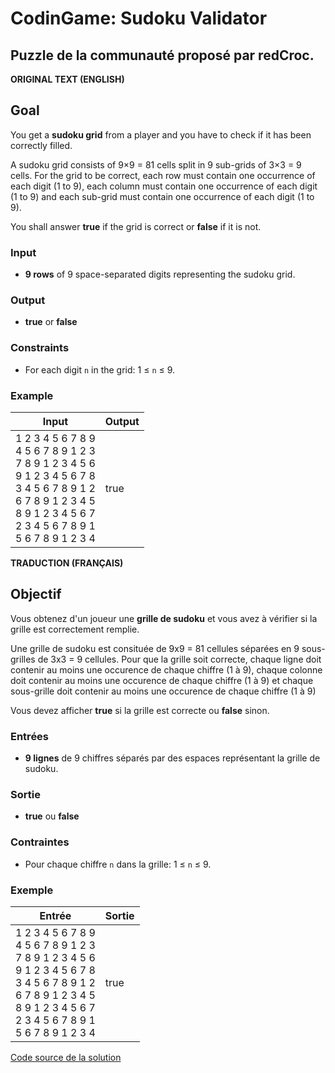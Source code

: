 # CodinGame: Sudoku Validator

## Puzzle de la communauté proposé par redCroc.

**ORIGINAL TEXT (ENGLISH)**

## Goal
You get a **sudoku grid** from a player and you have to check if it has been correctly filled.

A sudoku grid consists of 9×9 = 81 cells split in 9 sub-grids of 3×3 = 9 cells.
For the grid to be correct, each row must contain one occurrence of each digit (1 to 9), each column must contain one occurrence of each digit (1 to 9) and each sub-grid must contain one occurrence of each digit (1 to 9).

You shall answer **true** if the grid is correct or **false** if it is not.

### Input
- **9 rows** of 9 space-separated digits representing the sudoku grid.

### Output
- **true** or **false**

### Constraints
- For each digit `n` in the grid: 1 ≤ `n` ≤ 9.

### Example

Input | Output
------------ | -------------
1 2 3 4 5 6 7 8 9<br>4 5 6 7 8 9 1 2 3<br>7 8 9 1 2 3 4 5 6<br>9 1 2 3 4 5 6 7 8<br>3 4 5 6 7 8 9 1 2<br>6 7 8 9 1 2 3 4 5<br>8 9 1 2 3 4 5 6 7<br>2 3 4 5 6 7 8 9 1<br>5 6 7 8 9 1 2 3 4 | true

**TRADUCTION (FRANÇAIS)**

## Objectif

Vous obtenez d'un joueur une **grille de sudoku** et vous avez à vérifier si la grille est correctement remplie.

Une grille de sudoku est consituée de 9x9 = 81 cellules séparées en 9 sous-grilles de 3x3 = 9 cellules.
Pour que la grille soit correcte, chaque ligne doit contenir au moins une occurence de chaque chiffre (1 à 9), chaque colonne doit contenir au moins une occurence de chaque chiffre (1 à 9) et chaque sous-grille doit contenir au moins une occurence de chaque chiffre (1 à 9)

Vous devez afficher **true** si la grille est correcte ou **false** sinon.

### Entrées
- **9 lignes** de 9 chiffres séparés par des espaces représentant la grille de sudoku.

### Sortie
- **true** ou **false**

### Contraintes
- Pour chaque chiffre `n` dans la grille: 1 ≤ `n` ≤ 9.

### Exemple

Entrée | Sortie
------------ | -------------
1 2 3 4 5 6 7 8 9<br>4 5 6 7 8 9 1 2 3<br>7 8 9 1 2 3 4 5 6<br>9 1 2 3 4 5 6 7 8<br>3 4 5 6 7 8 9 1 2<br>6 7 8 9 1 2 3 4 5<br>8 9 1 2 3 4 5 6 7<br>2 3 4 5 6 7 8 9 1<br>5 6 7 8 9 1 2 3 4 | true

[Code source de la solution](https://github.com/Kous92/CodinGame-Swift-FR-/blob/main/Puzzles%20classiques/Facile/Sudoku%20Validator/sudokuValidator.swift)